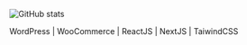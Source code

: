 
![GitHub stats](https://github-readme-stats.vercel.app/api?username=daonham&show_icons=true&bg_color=30,e96443,904e95&title_color=fff&text_color=fff&icon_color=fff)  

WordPress | WooCommerce | ReactJS | NextJS | TaiwindCSS
